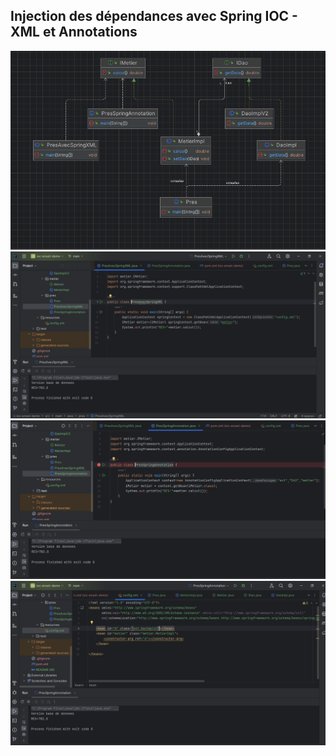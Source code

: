 <h2>Injection des dépendances avec Spring IOC - XML et Annotations
</h2>
<img src="captures/1.PNG">
<img src="captures/2.PNG">
<img src="captures/3.PNG">
<img src="captures/4.PNG">


